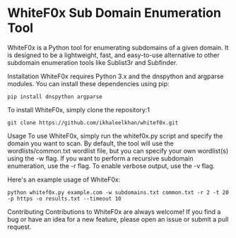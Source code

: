# WhiteF0x Sub Domain Enumeration Tool
WhiteF0x is a Python tool for enumerating subdomains of a given domain. It is designed to be a lightweight, fast, and easy-to-use alternative to other subdomain enumeration tools like Sublist3r and Subfinder.

Installation
WhiteF0x requires Python 3.x and the dnspython and argparse modules. You can install these dependencies using pip:

`pip install dnspython argparse`

To install WhiteF0x, simply clone the repository:1



`git clone https://github.com/ikhaleelkhan/whitef0x.git`

Usage
To use WhiteF0x, simply run the whitef0x.py script and specify the domain you want to scan. By default, the tool will use the wordlists/common.txt wordlist file, but you can specify your own wordlist(s) using the -w flag. If you want to perform a recursive subdomain enumeration, use the -r flag. To enable verbose output, use the -v flag.

Here's an example usage of WhiteF0x:

`python whitef0x.py example.com -w subdomains.txt common.txt -r 2 -t 20 -p https -o results.txt --timeout 10`




Contributing
Contributions to WhiteF0x are always welcome! If you find a bug or have an idea for a new feature, please open an issue or submit a pull request.

